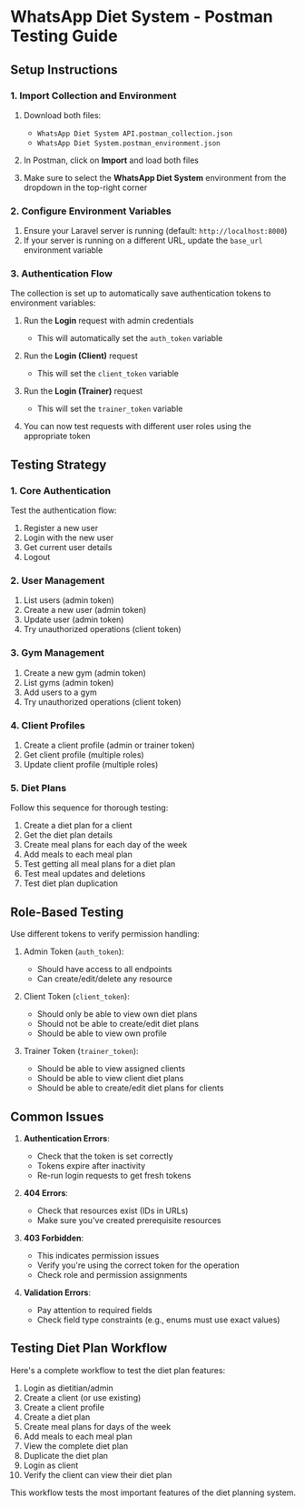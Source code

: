 # WhatsApp Diet System - Postman Testing Guide

## Setup Instructions

### 1. Import Collection and Environment

1. Download both files:
   - `WhatsApp Diet System API.postman_collection.json`
   - `WhatsApp Diet System.postman_environment.json`

2. In Postman, click on **Import** and load both files

3. Make sure to select the **WhatsApp Diet System** environment from the dropdown in the top-right corner

### 2. Configure Environment Variables

1. Ensure your Laravel server is running (default: `http://localhost:8000`)
2. If your server is running on a different URL, update the `base_url` environment variable

### 3. Authentication Flow

The collection is set up to automatically save authentication tokens to environment variables:

1. Run the **Login** request with admin credentials
   - This will automatically set the `auth_token` variable

2. Run the **Login (Client)** request
   - This will set the `client_token` variable

3. Run the **Login (Trainer)** request
   - This will set the `trainer_token` variable

4. You can now test requests with different user roles using the appropriate token

## Testing Strategy

### 1. Core Authentication

Test the authentication flow:
1. Register a new user
2. Login with the new user
3. Get current user details
4. Logout

### 2. User Management

1. List users (admin token)
2. Create a new user (admin token)
3. Update user (admin token)
4. Try unauthorized operations (client token)

### 3. Gym Management

1. Create a new gym (admin token)
2. List gyms (admin token)
3. Add users to a gym
4. Try unauthorized operations (client token)

### 4. Client Profiles

1. Create a client profile (admin or trainer token)
2. Get client profile (multiple roles)
3. Update client profile (multiple roles)

### 5. Diet Plans

Follow this sequence for thorough testing:

1. Create a diet plan for a client
2. Get the diet plan details
3. Create meal plans for each day of the week
4. Add meals to each meal plan
5. Test getting all meal plans for a diet plan
6. Test meal updates and deletions
7. Test diet plan duplication

## Role-Based Testing

Use different tokens to verify permission handling:

1. Admin Token (`auth_token`):
   - Should have access to all endpoints
   - Can create/edit/delete any resource

2. Client Token (`client_token`):
   - Should only be able to view own diet plans
   - Should not be able to create/edit diet plans
   - Should be able to view own profile

3. Trainer Token (`trainer_token`):
   - Should be able to view assigned clients
   - Should be able to view client diet plans
   - Should be able to create/edit diet plans for clients

## Common Issues

1. **Authentication Errors**:
   - Check that the token is set correctly
   - Tokens expire after inactivity
   - Re-run login requests to get fresh tokens

2. **404 Errors**:
   - Check that resources exist (IDs in URLs)
   - Make sure you've created prerequisite resources

3. **403 Forbidden**:
   - This indicates permission issues
   - Verify you're using the correct token for the operation
   - Check role and permission assignments

4. **Validation Errors**:
   - Pay attention to required fields
   - Check field type constraints (e.g., enums must use exact values)

## Testing Diet Plan Workflow

Here's a complete workflow to test the diet plan features:

1. Login as dietitian/admin
2. Create a client (or use existing)
3. Create a client profile
4. Create a diet plan
5. Create meal plans for days of the week
6. Add meals to each meal plan
7. View the complete diet plan
8. Duplicate the diet plan
9. Login as client
10. Verify the client can view their diet plan

This workflow tests the most important features of the diet planning system.
